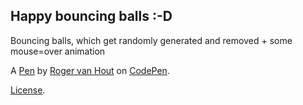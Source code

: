 Happy bouncing balls :-D 
-------------------------
Bouncing balls, which get randomly generated and removed + some mouse=over animation

A [Pen](https://codepen.io/b4rb4tron/pen/wjyXNJ) by [Roger van Hout](https://codepen.io/b4rb4tron) on [CodePen](https://codepen.io).

[License](https://codepen.io/b4rb4tron/pen/wjyXNJ/license).